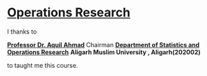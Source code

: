 # [**Operations Research**](https://github.com/MohammadWasiq0786/Operations-Research)
I thanks to 

[**Professor Dr. Aquil Ahmad**](https://www.amu.ac.in/faculty/statistics-and-operations-research/aquil-ahmed) 
Chairman [**Department of Statistics and Operations Research**](https://www.amu.ac.in/department/statistics-and-operations-research) 
**Aligarh Muslim University , Aligarh(202002)** 

to taught me this course.
